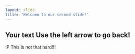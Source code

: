 ```yaml
---
layout: slide
title: "Welcome to our second slide!"
---
```

Your text
Use the left arrow to go back!
---
:P
This is not that hard!!!
